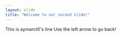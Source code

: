 ```yaml
---
layout: slide
title: "Welcome to our second slide!"
---
```

This is aymarct0's line
Use the left arrow to go back!